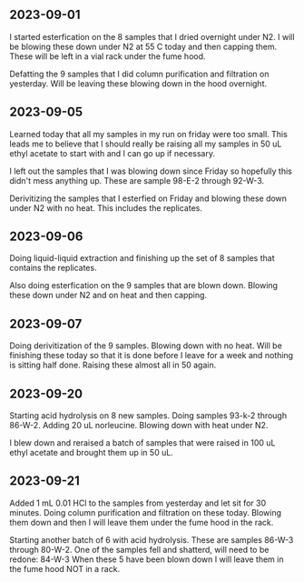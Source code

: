 ## 2023-09-01
I started esterfication on the 8 samples that I dried overnight under N2.
I will be blowing these down under N2 at 55 C today and then capping them.
These will be left in a vial rack under the fume hood. 

Defatting the 9 samples that I did column purification and filtration on yesterday.
Will be leaving these blowing down in the hood overnight. 

## 2023-09-05
Learned today that all my samples in my run on friday were too small. 
This leads me to believe that I should really be raising all my samples in 50 uL ethyl acetate to start with and I can go up if necessary. 

I left out the samples that I was blowing down since Friday so hopefully this didn't mess anything up. 
These are sample 98-E-2 through 92-W-3.

Derivitizing the samples that I esterfied on Friday and blowing these down under N2 with no heat. This includes the replicates.

## 2023-09-06
Doing liquid-liquid extraction and finishing up the set of 8 samples that contains the replicates. 

Also doing esterfication on the 9 samples that are blown down. 
Blowing these down under N2 and on heat and then capping. 

## 2023-09-07
Doing derivitization of the 9 samples.
Blowing down with no heat.
Will be finishing these today so that it is done before I leave for a week and nothing is sitting half done. 
Raising these almost all in 50 again. 

## 2023-09-20
Starting acid hydrolysis on 8 new samples.
Doing samples 93-k-2 through 86-W-2.
Adding 20 uL norleucine.
Blowing down with heat under N2.

I blew down and reraised a batch of samples that were raised in 100 uL ethyl acetate and brought them up in 50 uL. 

## 2023-09-21
Added 1 mL 0.01 HCl to the samples from yesterday and let sit for 30 minutes. 
Doing column purification and filtration on these today. 
Blowing them down and then I will leave them under the fume hood in the rack.

Starting another batch of 6 with acid hydrolysis. 
These are samples 86-W-3 through 80-W-2.
One of the samples fell and shatterd, will need to be redone: 84-W-3
When these 5 have been blown down I will leave them in the fume hood NOT in a rack. 
